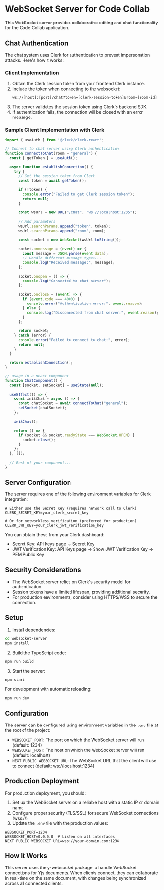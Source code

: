 # WebSocket Server for Code Collab

This WebSocket server provides collaborative editing and chat functionality for the Code Collab application.

## Chat Authentication

The chat system uses Clerk for authentication to prevent impersonation attacks. Here's how it works:

### Client Implementation

1. Obtain the Clerk session token from your frontend Clerk instance.
2. Include the token when connecting to the websocket:
   ```
   ws://[host]:[port]/chat?token=[clerk-session-token]&room=[room-id]
   ```
3. The server validates the session token using Clerk's backend SDK.
4. If authentication fails, the connection will be closed with an error message.

### Sample Client Implementation with Clerk

```javascript
import { useAuth } from '@clerk/clerk-react';

// Connect to chat server using Clerk authentication
function connectToChat(room = "general") {
  const { getToken } = useAuth();
  
  async function establishConnection() {
    try {
      // Get the session token from Clerk
      const token = await getToken();
      
      if (!token) {
        console.error("Failed to get Clerk session token");
        return null;
      }
      
      const wsUrl = new URL("/chat", "ws://localhost:1235");
      
      // Add parameters
      wsUrl.searchParams.append("token", token);
      wsUrl.searchParams.append("room", room);
      
      const socket = new WebSocket(wsUrl.toString());
      
      socket.onmessage = (event) => {
        const message = JSON.parse(event.data);
        // Handle different message types...
        console.log("Received message:", message);
      };
      
      socket.onopen = () => {
        console.log("Connected to chat server");
      };
      
      socket.onclose = (event) => {
        if (event.code === 4000) {
          console.error("Authentication error:", event.reason);
        } else {
          console.log("Disconnected from chat server:", event.reason);
        }
      };
      
      return socket;
    } catch (error) {
      console.error("Failed to connect to chat:", error);
      return null;
    }
  }
  
  return establishConnection();
}

// Usage in a React component
function ChatComponent() {
  const [socket, setSocket] = useState(null);
  
  useEffect(() => {
    const initChat = async () => {
      const chatSocket = await connectToChat("general");
      setSocket(chatSocket);
    };
    
    initChat();
    
    return () => {
      if (socket && socket.readyState === WebSocket.OPEN) {
        socket.close();
      }
    };
  }, []);
  
  // Rest of your component...
}
```

## Server Configuration

The server requires one of the following environment variables for Clerk integration:

```
# Either use the Secret Key (requires network call to Clerk)
CLERK_SECRET_KEY=your_clerk_secret_key

# Or for networkless verification (preferred for production)
CLERK_JWT_KEY=your_clerk_jwt_verification_key
```

You can obtain these from your Clerk dashboard:
- Secret Key: API Keys page → Secret Key
- JWT Verification Key: API Keys page → Show JWT Verification Key → PEM Public Key

## Security Considerations

- The WebSocket server relies on Clerk's security model for authentication.
- Session tokens have a limited lifespan, providing additional security.
- For production environments, consider using HTTPS/WSS to secure the connection.

## Setup

1. Install dependencies:

```bash
cd websocket-server
npm install
```

2. Build the TypeScript code:

```bash
npm run build
```

3. Start the server:

```bash
npm start
```

For development with automatic reloading:

```bash
npm run dev
```

## Configuration

The server can be configured using environment variables in the `.env` file at the root of the project:

- `WEBSOCKET_PORT`: The port on which the WebSocket server will run (default: 1234)
- `WEBSOCKET_HOST`: The host on which the WebSocket server will run (default: localhost)
- `NEXT_PUBLIC_WEBSOCKET_URL`: The WebSocket URL that the client will use to connect (default: ws://localhost:1234)

## Production Deployment

For production deployment, you should:

1. Set up the WebSocket server on a reliable host with a static IP or domain name
2. Configure proper security (TLS/SSL) for secure WebSocket connections (wss://)
3. Update the `.env` file with the production values:

```
WEBSOCKET_PORT=1234
WEBSOCKET_HOST=0.0.0.0  # Listen on all interfaces
NEXT_PUBLIC_WEBSOCKET_URL=wss://your-domain.com:1234
```

## How It Works

This server uses the y-websocket package to handle WebSocket connections for Yjs documents. When clients connect, they can collaborate in real-time on the same document, with changes being synchronized across all connected clients. 